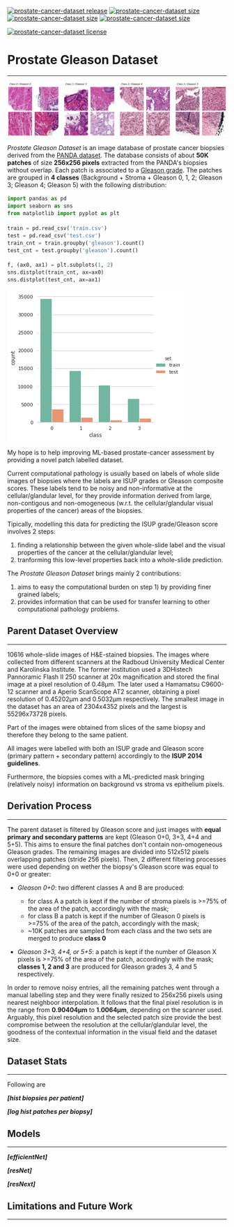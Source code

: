 [![prostate-cancer-dataset release](https://raster.shields.io/badge/release-v0.1-blue?style=plastic)](https://github.com/MicheleDamian/prostate-cancer/releases)
[![prostate-cancer-dataset size](https://raster.shields.io/badge/train-65041-green?style=plastic)](https://github.com/MicheleDamian/prostate-cancer/releases)
[![prostate-cancer-dataset size](https://raster.shields.io/badge/test-7416-orange?style=plastic)](https://github.com/MicheleDamian/prostate-cancer/releases)
[![prostate-cancer-dataset size](https://raster.shields.io/badge/size-1.8G-blue?style=plastic)](https://github.com/MicheleDamian/prostate-cancer/releases)

[![prostate-cancer-dataset license](https://licensebuttons.net/l/by-nc-sa/4.0/80x15.png)](https://creativecommons.org/licenses/by-nc-sa/4.0)


# Prostate Gleason Dataset
---

![Examples](./examples.png)

*Prostate Gleason Dataset* is an image database of prostate cancer biopsies derived from the [PANDA dataset](https://www.kaggle.com/c/prostate-cancer-grade-assessment/overview). The database consists of about **50K patches** of size **256x256 pixels** extracted from the PANDA's biopsies without overlap. Each patch is associated to a [Gleason grade](https://en.wikipedia.org/wiki/Gleason_grading_system). The patches are grouped in **4 classes** (Background + Stroma + Gleason 0, 1, 2; Gleason 3; Gleason 4; Gleason 5) with the following distribution:

```python
import pandas as pd
import seaborn as sns
from matplotlib import pyplot as plt

train = pd.read_csv('train.csv')
test = pd.read_csv('test.csv')
train_cnt = train.groupby('gleason').count()
test_cnt = test.groupby('gleason').count()

f, (ax0, ax1) = plt.subplots(1, 2)
sns.distplot(train_cnt, ax=ax0)
sns.distplot(test_cnt, ax=ax1)
```

![Class distribution](./class_dist.png)

My hope is to help improving ML-based prostate-cancer assessment by providing a novel patch labelled dataset. 

Current computational pathology is usually based on labels of whole slide images of biopsies where the labels are ISUP grades or Gleason composite scores. These labels tend to be noisy and non-informative at the cellular/glandular level, for they provide information derived from large, non-contigous and non-omogeneous (w.r.t. the cellular/glandular visual properties of the cancer) areas of the biopsies. 

Tipically, modelling this data for predicting the ISUP grade/Gleason score involves 2 steps: 

1. finding a relationship between the given whole-slide label and the visual properties of the cancer at the cellular/glandular level; 
2. tranforming this low-level properties back into a whole-slide prediction. 
 
The *Prostate Gleason Dataset* brings mainly 2 contributions:

1. aims to easy the computational burden on step 1) by providing finer grained labels;
2. provides information that can be used for transfer learning to other computational pathology problems.


## Parent Dataset Overview
---

10616 whole-slide images of H&E-stained biopsies. The images where collected from different scanners at the Radboud University Medical Center and Karolinska Institute. The former institution used a 3DHistech Pannoramic Flash II 250 scanner at 20x magnification and stored the final image at a pixel resolution of 0.48μm. The later used a Hamamatsu C9600-12 scanner and a Aperio ScanScope AT2 scanner, obtaining a pixel resolution of 0.45202μm and 0.5032μm respectively. The smallest image in the dataset has an area of 2304x4352 pixels and the largest is 55296x73728 pixels.

Part of the images were obtained from slices of the same biopsy and therefore they belong to the same patient.

All images were labelled with both an ISUP grade and Gleason score (primary pattern + secondary pattern) accordingly to the **ISUP 2014 guidelines**. 

Furthermore, the biopsies comes with a ML-predicted mask bringing (relatively noisy) information on background vs stroma vs epithelium pixels.


## Derivation Process
---

The parent dataset is filtered by Gleason score and just images with **equal primary and secondary patterns** are kept (Gleason 0+0, 3+3, 4+4 and 5+5). This aims to ensure the final patches don't contain non-omogeneous Gleason grades. The remaining images are divided into 512x512 pixels overlapping patches (stride 256 pixels). Then, 2 different filtering processes were used depending on wether the biopsy's Gleason score was equal to 0+0 or greater:

* *Gleason 0+0*: two different classes A and B are produced:
  - for class A a patch is kept if the number of stroma pixels is >=75% of the area of the patch, accordingly with the mask;
  - for class B a patch is kept if the number of Gleason 0 pixels is >=75% of the area of the patch, accordingly with the mask;
  - ~10K patches are sampled from each class and the two sets are merged to produce **class 0**
  
* *Gleason 3+3, 4+4, or 5+5*: a patch is kept if the number of Gleason X pixels is >=75% of the area of the patch, accordingly with the mask; **classes 1, 2 and 3** are produced for Gleason grades 3, 4 and 5 respectively.

In order to remove noisy entries, all the remaining patches went through a manual labelling step and they were finally resized to 256x256 pixels using nearest neighboor interpolation. It follows that the final pixel resolution is in the range from **0.90404μm** to **1.0064μm**, depending on the scanner used. Arguably, this pixel resolution and the selected patch size provide the best compromise between the resolution at the cellular/glandular level, the goodness of the contextual information in the visual field and the dataset size.


## Dataset Stats
---

Following are 

***[hist biopsies per patient]***

***[log hist patches per biopsy]***


## Models
---


***[efficientNet]***

***[resNet]***

***[resNext]***


## Limitations and Future Work
---

